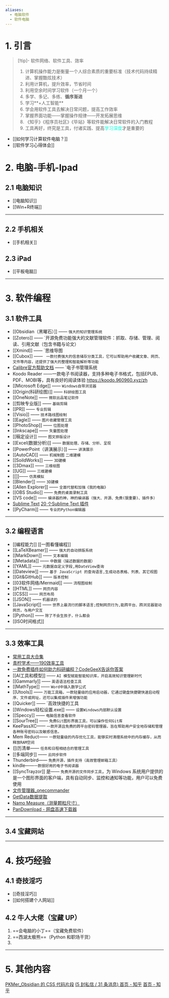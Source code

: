 ```yaml
---
aliases:
  - 电脑软件
  - 软件电脑
---
```

# 1. 引言 
> [!tip]- 软件网络、软件工具、效率
> 1. 计算机操作能力是衡量一个人综合素质的重要标准（技术代码持续精进、掌握酷炫技术）
> 2. 利用计算机，提升效率，节省时间
> 3. 利用空余时间学习软件（一个月一个）
> 4. 多学、多记、多练、**循序渐进**
> 5. 学习**+人工智能**
> 6. 学会用软件工具去解决日常问题，提高工作效率
> 7.  掌握界面功能——掌握操作规律——开发拓展思维
> 8. 《知乎》《程序员社区》《毕站》等软件能解决日常软件的入门教程
> 9. 工具再好，终究是工具，付诸实践、提高<font color="#00ffdc">学习深度</font>才是重要的 
- [[如何学习计算软件电脑？]]
- [[软件学习心得体会]]
# 2. 电脑-手机-Ipad
## 2.1 电脑知识 
- [[电脑知识]]
- [[Win+R终端]]
---
## 2.2 手机相关 
-  [[手机相关]]
## 2.3 iPad
- [[平板电脑]]

---
# 3. 软件编程
## 3.1 软件工具 
- [[Obsidian（黑曜石）]] —— `强大的知识管理系统`
- [[Zotero]] —— `开源免费功能强大的文献管理软件：抓取、存储、管理、阅读、引用文献（包含书籍与论文）
-  [[Xmind]] —— `思维导图
- [[Cubox]] —— ` 一款付费强大的信息储存分类工具，它可以帮助用户收藏文章、网页、文件等内容，还提供了强大的整理和智能解析等功能`
- [Calibre官方帮助文档](https://manual.calibre-ebook.com/zh_CN/index.html) —— `电子书管理系统
- Koodo Reader ——一款电子书阅读器，支持多种电子书格式，包括EPUB、PDF、MOBI等，具有良好的阅读体验 https://koodo.960960.xyz/zh
- [[Microsoft Edge]] —— `Windows自带浏览器  `
- [[Origin(科研绘图)]] —— `科研绘图工具`
- [[OneNote]] —— `微软出品笔记软件 `
- [[剪映专业版]] —— `基础剪辑` 
- [[PR]] —— `专业剪辑`
- [[Visio]] —— `技术路线图绘制`
- [[Eagle]] —— `图片收藏管理工具`
- [[PhotoShop]] —— `位图处理`
- [[Inkscape]] —— `矢量图处理`
- [[稿定设计]] —— `图文排版设计`
- [[Excel(数据分析)]] —— `数据处理、存储、分析、呈现`
- [[PowerPoint（讲演展示）]] —— `讲演展示`
- [[AutoCAD]] —— `机械制图` `二维建模 `
- [[SoildWorks]] —— `3D建模`     
- [[3Dmax]] —— `三维绘图`
- [[UG]] —— `三维建模`
- [[]]—— `仿真模拟`
- [[Blender]] —— `3D建模`
- [[Allen Explorer]] —— `全面代替和加强《我的电脑》`
- [[OBS Studio]] —— `免费的桌面录制工具`
- [[VS code]] —— `编译器的神，神的编译器（强大、开源、免费(狠重要)、插件多）`
- [Sublime Text](https://www.sublimetext.com/)  [20 个Sublime Text 插件](https://www.cnblogs.com/wangluochong/p/14843592.html)
- [[PyCharm]] —— `专业的Python编辑器`
---
## 3.2 编程语言
- [[编程能力]] [[一图看懂编程]]
- [[LaTeXBeamer]] —— `强大的自动排版系统`
- [[MarkDown]] —— `文本编辑`
- [[Metadata]] —— `中数据（描述数据的数据）`
- [[YAML]] —— `元数据自定义字段,用DateView查询`
- [[Dateview]] —— `基于 JavaScript 的查询语言,生成动态表格、列表、其它视图`
- [[Git&GitHub]] —— `版本控制`
- [[03软件网络/Mermaid]] —— `流程图绘制`
- [[HTML]] —— `网页内容`
- [[CSS]] —— `网页布局`
- [[JSON]] —— `机器读的`
- [[JavaScript]] —— `世界上最流行的脚本语言;控制网页行为,能跨平台、跨浏览器驱动网页，与用户交互` 
- [[Python]] —— `除了不会生孩子，什么都会`
- [[ISO时间格式]]
---
## 3.3 效率工具 

- [常用工具大合集](https://mp.weixin.qq.com/s/tMZU2h92hhn_DRAqejV1_A)
-  [青柠学术——190效率工具](https://mp.weixin.qq.com/mp/appmsgalbum?action=getalbum&__biz=MzAxNzgyMDg0MQ==&scene=23&album_id=1363966991807381504&count=3#wechat_redirect)
-  [一款免费插件如何助力科研编程？CodeGeeX告诉你答案](https://mp.weixin.qq.com/s/2slqIjTBvyBDlrp3XXT_Zw)
- [[AI工具和模型]] —— `AI 模型赋能智能知识库，开启高效知识管理新时代`
- [[Gammarly]] —— `英语语法检查工具`
- [[MathType]] —— `Word中插入数学公式`
- [[Utools]] —— `万能工具箱，一款轻量级的应用启动器，它通过键盘快捷键快速启动程序、文件或网址，还可以集成插件来增强功能`
- [[Quicker]] —— `高效快捷的工具
- [[Windows轻松设置.exe]] —— `设置Windows内部默认设置`
- [[Speccy]] —— `电脑信息查看软件`
- [[SourTree]] —— `免费Git图形界面工具，可以操作任何Git库`
- KeePassXC—— `一款开源且免费的跨平台密码管理器，旨在帮助用户安全地存储和管理各种账号密码以及敏感信息。`
- Mem Reduct—— `一款轻量级的内存优化工具，能够实时清理系统中的内存缓存，从而释放RAM空间`
- 日历清单—— `任务和日程相结合的管理工具`
- [[多端同步]] —— `云同步软件`
- Thunderbird—— `免费开源，插件支持（高效管理邮箱工具）`
- kindle——`一款很好用的电子书阅读器`
- [[SyncTrayzor]] 是—— `免费开源的文件同步工具`，为 Windows 系统用户提供的是一个图形界面的客户端，具有自动同步、监控和通知等功能，用户可以免费使用
- [文件管理器_onecommander](https://blog.csdn.net/zsssss333/article/details/130052196)
- [GetData数据提取](https://blog.csdn.net/m0_49384451/article/details/125965738)
- [Namo Measure（测量颗粒尺寸）](https://v.douyin.com/id7vmHeY/)
- [PanDownload - 网盘高速下载器](https://pandownload.net/)
---
## 3.4 宝藏网站 



---

# 4. 技巧经验 

## 4.1 奇技淫巧 
- [[奇技淫巧]]
- [[如何搭建个人网站]]

## 4.2 牛人大佬（宝藏 UP）
1. ==会电脑的小丁==（宝藏免费软件）
2. ==西湖太极熊==（Python 和职场干货）
3. 

---

# 5. 其他内容 
[PKMer_Obsidian 的 CSS 代码片段](https://pkmer.cn/Pkmer-Docs/10-obsidian/obsidian%E5%A4%96%E8%A7%82/obsidian%E7%9A%84css%E4%BB%A3%E7%A0%81%E7%89%87%E6%AE%B5/)
[(5 封私信 / 31 条消息) 首页 - 知乎](https://www.zhihu.com/)
[首页 - 知乎](https://www.zhihu.com/)
